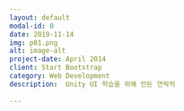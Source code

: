 ```yaml
---
layout: default
modal-id: 0
date: 2019-11-14
img: p01.png
alt: image-alt
project-date: April 2014
client: Start Bootstrap
category: Web Development
description:  Unity UI 학습을 위해 만든 연락처
 
---
```

